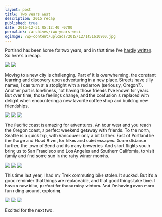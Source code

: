 ```yaml
---
layout: post
title: Two years west
description: 2015 recap
published: true
date: 2015-12-31 05:12:40 -0700
permalink: /archives/two-years-west
ogimage: /wp-content/uploads/2015/12/1451610900.jpg
---
```

Portland has been home for two years, and in that time I’ve [hardly][1] [written][2]. So here’s a recap.

![][3]
![][4]

Moving to a new city is challenging. Part of it is overwhelming, the constant learning and discovery upon adventuring in a new place. Streets have silly names, I can turn at a stoplight with a red arrow (seriously, Oregon?). Another part is loneliness, not having those friends I’ve known for years. But over time, those feelings change, and the confusion is replaced with delight when encountering a new favorite coffee shop and building new friendships.

![][5]
![][6]
![][7]

The Pacific coast is amazing for adventures. An hour west and you reach the Oregon coast, a perfect weekend getaway with friends. To the north, Seattle is a quick trip, with Vancouver only a bit farther. East of Portland lie the Gorge and Hood River, for hikes and quiet escapes. Some distance further, the town of Bend and its many breweries. And short flights south bring us to San Francisco and Los Angeles and Southern California, to visit family and find some sun in the rainy winter months.

![][8]
![][9]
![][10]

This time last year, I had my Trek commuting bike stolen. It sucked. But it’s a good reminder that things are replaceable, and that good things take time. I have a new bike, perfect for these rainy winters. And I’m having even more fun riding around, exploring.

![][11]
![][12]
![][13]

Excited for the next two.

 [1]: /archives/moving-west
 [2]: /archives/one-year-west
 [3]: /wp-content/uploads/2015/12/1451610782.jpg
 [4]: /wp-content/uploads/2015/12/1451610806.jpg
 [5]: /wp-content/uploads/2015/12/1451610852.jpg
 [6]: /wp-content/uploads/2015/12/1451610871.jpg
 [7]: /wp-content/uploads/2015/12/1451610886.jpg
 [8]: /wp-content/uploads/2015/12/1451610900.jpg
 [9]: /wp-content/uploads/2015/12/1451610916.jpg
 [10]: /wp-content/uploads/2015/12/1451610931.jpg
 [11]: /wp-content/uploads/2015/12/1451610944.jpg
 [12]: /wp-content/uploads/2015/12/1451610979.jpg
 [13]: /wp-content/uploads/2015/12/1451610993.jpg
